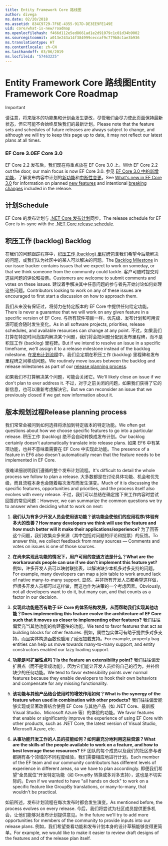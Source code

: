 ```yaml
---
title: Entity Framework Core 路线图
author: divega
ms.date: 02/20/2018
ms.assetid: 834C9729-7F6E-4355-917D-DE3EE9FE149E
uid: core/what-is-new/roadmap
ms.openlocfilehash: f466d112e5ed8661ad1e2d91079c1c01d34b9002
ms.sourcegitcommit: a013e243a14f384999ceccaf9c779b8c1ae3b936
ms.translationtype: HT
ms.contentlocale: zh-CN
ms.lasthandoff: 03/06/2019
ms.locfileid: "57463225"
---
```

# <a name="entity-framework-core-roadmap"></a><span data-ttu-id="5b982-102">Entity Framework Core 路线图</span><span class="sxs-lookup"><span data-stu-id="5b982-102">Entity Framework Core Roadmap</span></span>

> [!IMPORTANT]
> <span data-ttu-id="5b982-103">请注意，将来版本的功能集和计划会发生更改，尽管我们会尽力使此页面保持最新状态，但它可能不会始终反映我们的最新计划。</span><span class="sxs-lookup"><span data-stu-id="5b982-103">Please note that the feature sets and schedules of future releases are always subject to change, and although we will try to keep this page up to date, it may not reflect our latest plans at all times.</span></span>

### <a name="ef-core-30"></a><span data-ttu-id="5b982-104">EF Core 3.0</span><span class="sxs-lookup"><span data-stu-id="5b982-104">EF Core 3.0</span></span>

<span data-ttu-id="5b982-105">EF Core 2.2 发布后，我们现在将重点放在 EF Core 3.0 上。</span><span class="sxs-lookup"><span data-stu-id="5b982-105">With EF Core 2.2 out the door, our main focus is now EF Core 3.0.</span></span>
<span data-ttu-id="5b982-106">参见 [EF Core 3.0 中的新增功能](xref:core/what-is-new/ef-core-3.0/index)，了解发布内容中计划的[新功能](xref:core/what-is-new/ef-core-3.0/features)和[中断性变更](xref:core/what-is-new/ef-core-3.0/breaking-changes)。</span><span class="sxs-lookup"><span data-stu-id="5b982-106">See [What's new in EF Core 3.0](xref:core/what-is-new/ef-core-3.0/index) for information on planned [new features](xref:core/what-is-new/ef-core-3.0/features) and intentional [breaking changes](xref:core/what-is-new/ef-core-3.0/breaking-changes) included in the release.</span></span>

## <a name="schedule"></a><span data-ttu-id="5b982-107">计划</span><span class="sxs-lookup"><span data-stu-id="5b982-107">Schedule</span></span>

<span data-ttu-id="5b982-108">EF Core 的发布计划与 [.NET Core 发布计划](https://github.com/dotnet/core/blob/master/roadmap.md)同步。</span><span class="sxs-lookup"><span data-stu-id="5b982-108">The release schedule for EF Core is in-sync with the [.NET Core release schedule](https://github.com/dotnet/core/blob/master/roadmap.md).</span></span>

## <a name="backlog"></a><span data-ttu-id="5b982-109">积压工作 (backlog) </span><span class="sxs-lookup"><span data-stu-id="5b982-109">Backlog</span></span>

<span data-ttu-id="5b982-110">在我们的问题跟踪程序中，[积压工作 (backlog) 里程碑](https://github.com/aspnet/EntityFrameworkCore/issues?q=is%3Aopen+is%3Aissue+milestone%3ABacklog+sort%3Areactions-%2B1-desc)包含我们希望今后能解决的问题，或我们认为社区中的某人可以解决的问题。</span><span class="sxs-lookup"><span data-stu-id="5b982-110">The [Backlog Milestone](https://github.com/aspnet/EntityFrameworkCore/issues?q=is%3Aopen+is%3Aissue+milestone%3ABacklog+sort%3Areactions-%2B1-desc) in our issue tracker contains issues that we expect to work on someday, or that we think someone from the community could tackle.</span></span>
<span data-ttu-id="5b982-111">客户可随时提交对这些问题的评论和投票。</span><span class="sxs-lookup"><span data-stu-id="5b982-111">Customers are welcome to submit comments and votes on these issues.</span></span>
<span data-ttu-id="5b982-112">建议着手解决其中任意问题的参与者先开始讨论如何处理这些问题。</span><span class="sxs-lookup"><span data-stu-id="5b982-112">Contributors looking to work on any of these issues are encouraged to first start a discussion on how to approach them.</span></span>

<span data-ttu-id="5b982-113">我们从来没有保证过，将努力在特定版本的 EF Core 中提供任何给定功能。</span><span class="sxs-lookup"><span data-stu-id="5b982-113">There is never a guarantee that we will work on any given feature in a specific version of EF Core.</span></span>
<span data-ttu-id="5b982-114">与所有软件项目一样，优先级、发布计划和可用资源可能会随时发生变化。</span><span class="sxs-lookup"><span data-stu-id="5b982-114">As in all software projects, priorities, release schedules, and available resources can change at any point.</span></span>
<span data-ttu-id="5b982-115">不过，如果我们打算在特定时间范围内解决某个问题，我们将会把问题分配到发布里程碑，而不是积压工作 (backlog) 里程碑。</span><span class="sxs-lookup"><span data-stu-id="5b982-115">But if we intend to resolve an issue in a specific timeframe, we'll assign it to a release milestone instead of the backlog milestone.</span></span>
<span data-ttu-id="5b982-116">在[发布计划流程](#release-planning-process)中，我们会定期在积压工作 (backlog) 里程碑和发布里程碑之间移动问题。</span><span class="sxs-lookup"><span data-stu-id="5b982-116">We routinely move issues between the backlog and release milestones as part of our [release planning process](#release-planning-process).</span></span>

<span data-ttu-id="5b982-117">如果我们不打算解决某个问题，可能会关闭它。</span><span class="sxs-lookup"><span data-stu-id="5b982-117">We'll likely close an issue if we don't plan to ever address it.</span></span>
<span data-ttu-id="5b982-118">不过，对于之前关闭的问题，如果我们获得了它的新信息，也可以重新考虑解决它。</span><span class="sxs-lookup"><span data-stu-id="5b982-118">But we can reconsider an issue that we previously closed if we get new information about it.</span></span>

## <a name="release-planning-process"></a><span data-ttu-id="5b982-119">版本规划过程</span><span class="sxs-lookup"><span data-stu-id="5b982-119">Release planning process</span></span>

<span data-ttu-id="5b982-120">我们常常会被问到如何选择将添加到特定版本的特定功能。</span><span class="sxs-lookup"><span data-stu-id="5b982-120">We often get questions about how we choose specific features to go into a particular release.</span></span>
<span data-ttu-id="5b982-121">积压工作 (backlog) 绝不会自动转换成发布计划。</span><span class="sxs-lookup"><span data-stu-id="5b982-121">Our backlog certainly doesn't automatically translate into release plans.</span></span>
<span data-ttu-id="5b982-122">如果 EF6 中有某项功能，也并不意味着需要在 EF Core 中实现此功能。</span><span class="sxs-lookup"><span data-stu-id="5b982-122">The presence of a feature in EF6 also doesn't automatically mean that the feature needs to be implemented in EF Core.</span></span>

<span data-ttu-id="5b982-123">很难详细说明我们遵循的整个发布计划流程。</span><span class="sxs-lookup"><span data-stu-id="5b982-123">It's difficult to detail the whole process we follow to plan a release.</span></span>
<span data-ttu-id="5b982-124">大多数都是在讨论具体功能、机会和优先级，而且流程本身也会随着每次发布而发生演变。</span><span class="sxs-lookup"><span data-stu-id="5b982-124">Much of it is discussing the specific features, opportunities and priorities, and the process itself also evolves with every release.</span></span>
<span data-ttu-id="5b982-125">不过，我们可以总结在确定接下来工作内容时尝试回答的常见问题：</span><span class="sxs-lookup"><span data-stu-id="5b982-125">However, we can summarize the common questions we try to answer when deciding what to work on next:</span></span>

1. <span data-ttu-id="5b982-126">**我们认为有多少开发人员会使用该功能？该功能会使他们的应用程序/体验有多大的改善？**</span><span class="sxs-lookup"><span data-stu-id="5b982-126">**How many developers we think will use the feature and how much better will it make their applications/experience?**</span></span> <span data-ttu-id="5b982-127">为了回答这个问题，我们收集众多来源（其中包括对问题的评论和投票）的反馈。</span><span class="sxs-lookup"><span data-stu-id="5b982-127">To answer this, we collect feedback from many sources — Comments and votes on issues is one of those sources.</span></span>

2. <span data-ttu-id="5b982-128">**在尚未实现此功能的情况下，用户可用的变通方法是什么？**</span><span class="sxs-lookup"><span data-stu-id="5b982-128">**What are the workarounds people can use if we don't implement this feature yet?**</span></span> <span data-ttu-id="5b982-129">例如，许多开发人员可以映射联接表，以解决缺少本机多对多支持的问题。</span><span class="sxs-lookup"><span data-stu-id="5b982-129">For example, many developers can map a join table to work around lack of native many-to-many support.</span></span> <span data-ttu-id="5b982-130">显然，并非所有开发人员都希望这样做，但很多开发人员都可以这样做，而这也作为决策的一个考虑因素。</span><span class="sxs-lookup"><span data-stu-id="5b982-130">Obviously, not all developers want to do it, but many can, and that counts as a factor in our decision.</span></span>

3. <span data-ttu-id="5b982-131">**实现此功能是否有助于 EF Core 的体系结构发展，从而帮助我们实现其他功能？**</span><span class="sxs-lookup"><span data-stu-id="5b982-131">**Does implementing this feature evolve the architecture of EF Core such that it moves us closer to implementing other features?**</span></span> <span data-ttu-id="5b982-132">我们往往偏爱充当其他功能的构建基块的功能。</span><span class="sxs-lookup"><span data-stu-id="5b982-132">We tend to favor features that act as building blocks for other features.</span></span> <span data-ttu-id="5b982-133">例如，属性包实体可有助于提供多对多支持，而且实体构造函数也启用了延迟加载支持。</span><span class="sxs-lookup"><span data-stu-id="5b982-133">For example, property bag entities can help us move towards many-to-many support, and entity constructors enabled our lazy loading support.</span></span>

4. <span data-ttu-id="5b982-134">**功能是可扩展性点吗？**</span><span class="sxs-lookup"><span data-stu-id="5b982-134">**Is the feature an extensibility point?**</span></span> <span data-ttu-id="5b982-135">我们往往偏爱扩展点（而不是常规功能），因为它们能让开发人员挂钩自己的行为，并补偿缺少的任何功能。</span><span class="sxs-lookup"><span data-stu-id="5b982-135">We tend to favor extensibility points over normal features because they enable developers to hook their own behaviors and compensate for any missing functionality.</span></span>

5. <span data-ttu-id="5b982-136">**该功能与其他产品结合使用时的增效作用如何？**</span><span class="sxs-lookup"><span data-stu-id="5b982-136">**What is the synergy of the feature when used in combination with other products?**</span></span> <span data-ttu-id="5b982-137">我们往往偏爱能够实现或显著改善结合使用 EF Core 与其他产品（如 .NET Core、最新版 Visual Studio、Microsoft Azure 等）的体验的功能。</span><span class="sxs-lookup"><span data-stu-id="5b982-137">We favor features that enable or significantly improve the experience of using EF Core with other products, such as .NET Core, the latest version of Visual Studio, Microsoft Azure, etc.</span></span>

6. <span data-ttu-id="5b982-138">**从事功能开发工作的人员的技能如何？如何最充分地利用这些资源？**</span><span class="sxs-lookup"><span data-stu-id="5b982-138">**What are the skills of the people available to work on a feature, and how to best leverage these resources?**</span></span> <span data-ttu-id="5b982-139">EF 团队的每个成员以及我们的社区参与者都拥有各个领域的不同程度经验，我们需要相应地进行计划。</span><span class="sxs-lookup"><span data-stu-id="5b982-139">Each member of the EF team and our community contributors has different levels of experience in different areas, so we have to plan accordingly.</span></span> <span data-ttu-id="5b982-140">即便我们希望“全员就位”开发特定功能（如 GroupBy 转换或多对多支持），这也是不切实际的。</span><span class="sxs-lookup"><span data-stu-id="5b982-140">Even if we wanted to have "all hands on deck" to work on a specific feature like GroupBy translations, or many-to-many, that wouldn't be practical.</span></span>

<span data-ttu-id="5b982-141">如前所述，发布计划流程在每次发布时都会发生演变。</span><span class="sxs-lookup"><span data-stu-id="5b982-141">As mentioned before, the process evolves on every release.</span></span>
<span data-ttu-id="5b982-142">今后，我们将尝试为社区成员提供更多机会，让他们能够对发布计划提供意见。</span><span class="sxs-lookup"><span data-stu-id="5b982-142">In the future we'll try to add more opportunities for members of the community to provide inputs into our release plans.</span></span>
<span data-ttu-id="5b982-143">例如，我们希望查看功能和发布计划本身的设计草稿能够变得更简单。</span><span class="sxs-lookup"><span data-stu-id="5b982-143">For example, we would like to make it easier to review draft designs of the features and of the release plan itself.</span></span>
